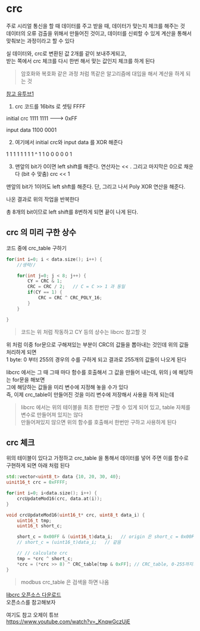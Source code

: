 # crc
주로 시리얼 통신을 할 때 데이터를 주고 받을 때, 데이터가 맞는지 체크를 해주는 것   
데이터의 오류 검출을 위해서 만들어진 것이고, 데이터를 신뢰할 수 있게 계산을 통해서 맞춰보는 과정이라고 할 수 있다  

실 데이터와, crc로 변환된 값 2개를 같이 보내주게되고,   
받는 쪽에서 crc 체크를 다시 한번 해서 맞는 값인지 체크를 하게 된다   

> 암호화와 복호화 같은 과정 처럼 똑같은 알고리즘에 대입을 해서 계산을 하게 되는 것   


[참고 유투브1](https://www.youtube.com/watch?v=69bQ9PF0g0g)   


1. crc 코드를 16bits 로 셋팅 FFFF   

initial crc
1111 1111   ---> 0xFF

input data
1100 0001

2. 여기에서 initial crc와 input data 를 XOR 해준다 

 1 1 1 1 1 1 1 1
^
 1 1 0 0 0 0 0 1
 

3. 맨앞의 bit가 0이면 left shift를 해준다. 연산자는 <<  . 그리고 마지막은 0으로 채운다 (bit 수 맞춤)
crc << 1

맨앞의 bit가 1이어도 left shft를 해준다. 단, 그리고 나서 Poly XOR 연산을 해준다. 

나온 결과로 위의 작업을 반복한다   

총 8개의 bit이므로 left shift를 8번하게 되면 끝이 나게 된다.   


## crc 의 미리 구한 상수
코드 중에 crc_table 구하기
```cpp
for(int i=0; i < data.size(); i++) {
    //생략//

    for(int j=0; j < 8; j++) {
        CY = CRC & 1;
        CRC = CRC / 2;   // C = C >> 1 과 동일
        if(CY == 1) {
            CRC = CRC ^ CRC_POLY_16;
        }
    }

}

```
> 코드는 위 처럼 작동하고 CY 등의 상수는 libcrc 참고할 것

위 처럼 이중 for문으로 구해져있는 부분이 CRC의 값들을 뽑아내는 것인데  위의 값들 처리하게 되면   
1 byte: 0 부터 255의 경우의 수를 구하게 되고 결과로 255개의 값들이 나오게 된다   

libcrc 에서는 그 때 그때 마다 함수를 호출해서 그 값을 만들어 내는데, 위의 j 에 해당하는 for문을 해보면   
그에 해당하는 값들을 미리 변수에 지정해 놓을 수가 있다   
즉, 이제 crc_table이 만들어진 것을 미리 변수에 저장해서 사용을 하게 되는데   

> libcrc 에서는 위의 테이블을 최초 한번만 구할 수 있게 되어 있고, table 자체를 변수로 만들어져 있지는 않다  
만들어져있지 않으면 위의 함수를 호출해서 한번만 구하고 사용하게 된다   

## crc 체크
위의 테이블이 있다고 가정하고  crc_table 을 통해서 데이터를 넣어 주면 이를 함수로 구현하게 되면 아래 처럼 된다   
```cpp
std::vector<uint8_t> data {10, 20, 30, 40};
uinit16_t crc = 0xFFFF;

for(int i=0; i<data.size(); i++) {
    crcUpdateMod16(crc, data.at(i));
}

void crcUpdateMod16(uint16_t* crc, uint8_t data_i) {
    uint16_t tmp;
    uint16_t short_c;

    short_c = 0x00FF & (uint16_t)data_i;   // origin 은 short_c = 0x00FF & (uint16_t)data_i;  == 같은 uint8_t를 uint16_t에 넣어주면 같은 효과
    // short_c = (uint16_t)data_i;   // 같음

    // // calculate crc
    tmp = *crc ^ short_c;
    *crc = (*crc >> 8) ^ CRC_table[tmp & 0xFF]; // CRC_table, 0-255까지의 경우의 수가 이미 구해져 있는 배열 상수
}
```

> modbus crc_table 은 검색을 하면 나옴









[libcrc 오픈소스 다운로드](https://www.libcrc.org/download/)   
오픈소스를 참고해보자  

여기도 참고 오제이 튜브   
https://www.youtube.com/watch?v=_KnqwGczUjE
